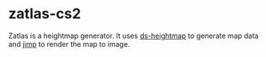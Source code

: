 # zatlas-cs2

Zatlas is a heightmap generator. It uses [ds-heightmap](https://github.com/fralonra/ds-heightmap) to generate map data and [jimp](https://github.com/oliver-moran/jimp) to render the map to image.

